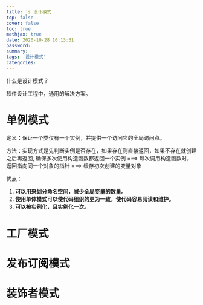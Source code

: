 ```yaml
---
title: js 设计模式
top: false
cover: false
toc: true
mathjax: true
date: 2020-10-28 16:13:31
password:
summary:
tags: '设计模式'
categories:
---
```


什么是设计模式？

软件设计工程中，通用的解决方案。

# 单例模式

定义：保证一个类仅有一个实例，并提供一个访问它的全局访问点。

方法：实现方式是先判断实例是否存在，如果存在则直接返回，如果不存在就创建之后再返回, 确保多次使用构造函数都返回一个实例 ===> 每次调用构造函数时，返回指向同一个对象的指针 ===> 缓存初次创建的变量对象



优点：

1. **可以用来划分命名空间，减少全局变量的数量。**
2. **使用单体模式可以使代码组织的更为一致，使代码容易阅读和维护。**
3. **可以被实例化，且实例化一次。**



# 工厂模式

# 发布订阅模式

# 装饰者模式

